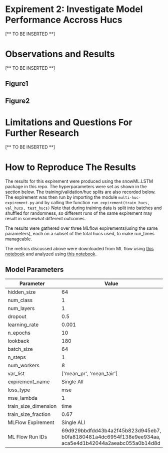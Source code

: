 # Expirement 2: Investigate Model Performance Accross Hucs 

[** TO BE INSERTED **] 


# Observations and Results 

[** TO BE INSERTED **] 

## Figure1


## Figure2




# Limitations and Questions For Further Research
[** TO BE INSERTED **]

# How to Reproduce The Results
The results for this expirement were produced using the snowML.LSTM package in this repo.  The hyperparameters were set as shown in the section below. 
The training/validation/huc splits are also recorded below.  The expirement was then run by importing the module `multi-huc-expirement.py` and by calling the function
`run_expirement(train_hucs, val_hucs, test_hucs)` Note that during training data is split into batches and shuffled for randomness, so different runs of the same expirement may result in somewhat different outcomes. 

The results were gathered over three MLflow expirements(using the same parameters), each on a subset of the total hucs used, to make run_times manageable.


The metrics discussed above were downloaded from ML flow using [this notebook](https://github.com/DSHydro/SnowML/blob/d1653c0b190fa6e54b4473dc1d4808fe5c590e81/notebooks/Ex2_VarianceByHuc/DownloadMetrics.ipynb) and analyzed using [this notebook](https://github.com/DSHydro/SnowML/blob/24819a388afc00303ca350f9256376979f2f5298/notebooks/Ex2_VarianceByHuc/LSTM_By_Huc.ipynb). 

## Model Parameters

| Parameter             | Value                        |
|-----------------------|----------------------------|
| hidden_size          | 64                           |
| num_class           | 1                            |
| num_layers         | 1                            |
| dropout            | 0.5                          |
| learning_rate      | 0.001                        |
| n_epochs           | 10                           |
| lookback           | 180                          |
| batch_size         | 64                           |
| n_steps            | 1                            |
| num_workers        | 8                            |
| var_list           | ['mean_pr', 'mean_tair']     |
| expirement_name    | Single All                   |
| loss_type          | mse                          |
| mse_lambda         | 1                            |
| train_size_dimension | time                        |
| train_size_fraction | 0.67                         |
| MLFlow Expirement   | Single ALl                  |
| ML Flow Run IDs|  69d929bbdfdd43b4a2f45b823d945eb7, b0fa8180481a4dc6954f138e9ee934aa, aca5e4d1b42044a2aeabc055a0b14d8d|

 


